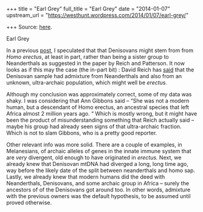 +++
title = "Earl Grey"
full_title = "Earl Grey"
date = "2014-01-07"
upstream_url = "https://westhunt.wordpress.com/2014/01/07/earl-grey/"

+++
Source: [here](https://westhunt.wordpress.com/2014/01/07/earl-grey/).

Earl Grey

In a previous
[post](https://westhunt.wordpress.com/2011/09/25/tea-leaves/), I
speculated that that Denisovans might stem from from *Homo erectus*, at
least in part, rather than being a sister group to Neanderthals as
suggested in the paper by Reich and Patterson. It now looks as if this
may the case (the in-part bit) : David Reich has
[said](http://www.livescience.com/41610-ancient-human-sex.html) that the
Denisovan sample had admixture from Neanderthals and also from an
unknown, ultra-archaic population, which might well be *erectus.*

Although my conclusion was approximately correct, some of my data was
shaky. I was considering that Ann Gibbons said – “She was not a modern
human, but a descendant of Homo erectus, an ancestral species that left
Africa almost 2 million years ago. “ Which is mostly wrong, but it
might have been the product of misunderstanding something that Reich
actually said – maybe his group had already seen signs of that
ultra-archaic fraction. Which is not to slam Gibbons, who is a pretty
good reporter.

Other relevant info was more solid. There are a couple of examples, in
Melanesians, of archaic alleles of genes in the innate immune system
that are *very* divergent, old enough to have originated in *erectus.*
Next, we already knew that Denisovan mtDNA had diverged a long, long
time ago, way before the likely date of the split between neanderthals
and homo sap. Lastly, we already knew that modern humans did the deed
with Neanderthals, Denisovans, and some archaic group in Africa – surely
the ancestors of of the Denisovans got around too. In other words,
admixture with the previous owners was the default hypothesis, to be
assumed until proved otherwise.

